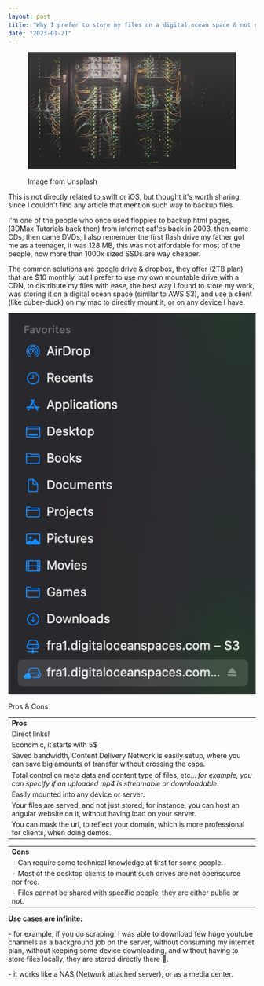 ```yaml
---
layout: post
title: "Why I prefer to store my files on a digital ocean space & not google drive or dropbox."
date: "2023-01-21"
---
```


<figure>

![](images/servers.jpeg)

<figcaption>

Image from Unsplash

</figcaption>

</figure>

This is not directly related to swift or iOS, but thought it's worth sharing, since I couldn't find any article that mention such way to backup files.  
  
I'm one of the people who once used floppies to backup html pages, (3DMax Tutorials back then) from internet caf'es back in 2003, then came CDs, then came DVDs, I also remember the first flash drive my father got me as a teenager, it was 128 MB, this was not affordable for most of the people, now more than 1000x sized SSDs are way cheaper.  
  
The common solutions are google drive & dropbox, they offer (2TB plan) that are $10 monthly, but I prefer to use my own mountable drive with a CDN, to distribute my files with ease, the best way I found to store my work, was storing it on a digital ocean space (similar to AWS S3), and use a client (like cuber-duck) on my mac to directly mount it, or on any device I have.

![](images/image-2.png)

Pros & Cons

<table><tbody><tr><td><strong>Pros</strong></td></tr><tr><td>Direct links!</td></tr><tr><td>Economic, it starts with 5$</td></tr><tr><td>Saved bandwidth, Content Delivery Network is easily setup, where you can save big amounts of transfer without crossing the caps.</td></tr><tr><td>Total control on meta data and content type of files, etc... <em>for example, you can specify if an uploaded mp4 is streamable or downloadable.</em></td></tr><tr><td>Easily mounted into any device or server.</td></tr><tr><td>Your files are served, and not just stored, for instance, you can host an angular website on it, without having load on your server.</td></tr><tr><td>You can mask the url, to reflect your domain, which is more professional for clients, when doing demos.</td></tr></tbody></table>

<table><tbody><tr><td><strong>Cons</strong></td></tr><tr><td>- Can require some technical knowledge at first for some people.</td></tr><tr><td>- Most of the desktop clients to mount such drives are not opensource nor free.</td></tr><tr><td>- Files cannot be shared with specific people, they are either public or not.</td></tr></tbody></table>

**Use cases are infinite:**

\- for example, if you do scraping, I was able to download few huge youtube channels as a background job on the server, without consuming my internet plan, without keeping some device downloading, and without having to store files locally, they are stored directly there 🧐.

\- it works like a NAS (Network attached server), or as a media center.
